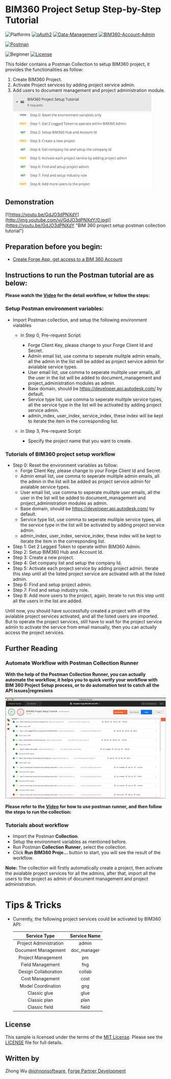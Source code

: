 # BIM360 Project Setup Step-by-Step Tutorial

![Platforms](https://img.shields.io/badge/Web-Windows|MacOS-lightgray.svg)
[![oAuth2](https://img.shields.io/badge/Authentication-v1-green.svg)](http://developer.autodesk.com/)
[![Data-Management](https://img.shields.io/badge/Data%20Management-v2-green.svg)](http://developer.autodesk.com/)
[![BIM360-Account-Admin](https://img.shields.io/badge/BIM360%20Account%20Admin-V1-green.svg)](http://developer.autodesk.com/)

[![Postman](https://img.shields.io/badge/Postman-v7-orange.svg)](https://www.getpostman.com/)

![Beginner](https://img.shields.io/badge/Level-Beginner-green.svg)
[![License](https://img.shields.io/:license-MIT-blue.svg)](http://opensource.org/licenses/MIT)

This folder contains a Postman Collection to setup BIM360 project, it provides the functionalities as follow:
1. Create BIM360 Project.
2. Activate Project services by adding project service admin.
3. Add users to document management and project administration module.
![Collection](Img/collection.png)

## Demonstration
[![https://youtu.be/GdJO3dPNXdY](http://img.youtube.com/vi/GdJO3dPNXdY/0.jpg)](https://youtu.be/GdJO3dPNXdY "BIM 360 project setup postman collection tutorial")

## Preparation before you begin:
- [Create Forge App, get access to a BIM 360 Account](https://forge.autodesk.com/en/docs/bim360/v1/tutorials/getting-started/get-access-to-account/)


## Instructions to run the Postman tutorial are as below:

**Please watch the [Video](https://youtu.be/GdJO3dPNXdY) for the detail workflow, or follow the steps:**

### Setup Postman environment variables:
- Import Postman collection, and setup the following environment vialables
    - in Step 0, Pre-request Script: 
        - Forge Client Key, please change to your Forge Client Id and Secret.
        - Admin email list, use comma to seperate mulitple admin emails, all the admin in the list will be added as project service admin for avialable service types.
        - User email list, use comma to seperate mulitple user emails, all the user in the list will be added to document_management and project_administration modules as admin.
        - Base domain, should be https://developer.api.autodesk.com/ by default.
        - Service type list, use comma to seperate mulitple service types, all the service type in the list will be activated by adding project service admin.
        - admin_index, user_index, service_index, these index will be kept to iterate the item in the corresponding list.

    - in Step 3, Pre-request Script:
        - Specify the project name that you want to create.

### Tutorials of BIM360 project setup workflow
- Step 0: Reset the environment variables as follow:
    - Forge Client Key, please change to your Forge Client Id and Secret.
    - Admin email list, use comma to seperate mulitple admin emails, all the admin in the list will be added as project service admin for avialable service types.
    - User email list, use comma to seperate mulitple user emails, all the user in the list will be added to document_management and project_administration modules as admin.
    - Base domain, should be https://developer.api.autodesk.com/ by default.
    - Service type list, use comma to seperate mulitple service types, all the service type in the list will be activated by adding project service admin.
    - admin_index, user_index, service_index, these index will be kept to iterate the item in the corresponding list.
- Step 1: Get 2 Legged Token to operate within BIM360 Admin.
- Step 2: Setup BIM360 Hub and Account Id.
- Step 3: Create a new project.
- Step 4: Get company list and setup the company Id.
- Step 5: Activate each project service by adding project admin. Iterate this step until all the listed project service are activated with all the listed admin. 
- Step 6: Find and setup project admin.
- Step 7: Find and setup industry role.
- Step 8: Add more users to the project, again, iterate to run this step until all the users in the list are added.

Until now, you should have successfully created a project with all the avialable project services activated, and all the listed users are imported. But to operate the project services, still have to wait for the project service admin to activate the service from email manually, then you can actually access the project services.


## Further Reading
### Automate Workflow with Postman Collection Runner
**With the help of the Postman Collection Runner, you can actually automate the workflow, it helps you to quick verify your workflow with BIM 360 Project Setup process, or to do automation test to catch all the API issues|regresions**

![bim360 workflow automation test](Img/automationtest.png)

**Please refer to the [Video](https://youtu.be/h_eFFf8f9UY) for how to use postman runner, and then follow the steps to run the collection:**

### Tutorials about workflow

- Import the Postman **Collection**.
- Setup the environment variables as mentioned before.
- Run Postman **Collection Runner**, select the collection.
- Click **Run BIM360 Proje...** button to start, you will see the result of the workflow.

**Note:** The collection will firstly automatically create a project, then activate the avialable project services for all the admins, after that, import all the users to the project as admin of document management and project administration.   


 # Tips & Tricks
- Currently, the following project services could be activated by BIM360 API:

    | Service Type | Service Name | 
    | :-----:| :----: | 
    | Project Administration | admin | 
    | Document Management | doc_manager | 
    | Project Management | pm | 
    | Field Management | fng | 
    | Design Collaboration | collab | 
    | Cost Management | cost | 
    | Model Coordination | gng | 
    | Classic glue | glue | 
    | Classic plan | plan | 
    | Classic field | field | 


## License
This sample is licensed under the terms of the [MIT License](http://opensource.org/licenses/MIT). Please see the [LICENSE](LICENSE) file for full details.

## Written by
Zhong Wu [@johnonsoftware](https://twitter.com/johnonsoftware), [Forge Partner Development](http://forge.autodesk.com)
